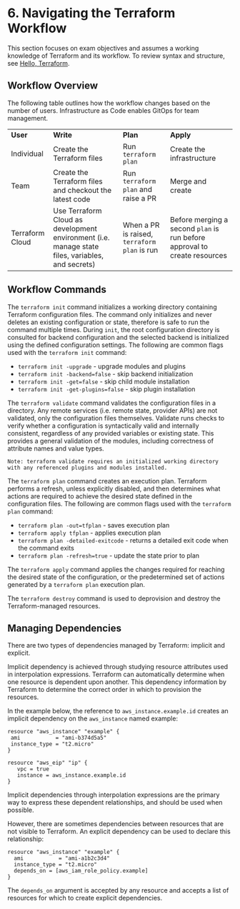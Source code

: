 # 6. Navigating the Terraform Workflow

This section focuses on exam objectives and assumes a working knowledge of Terraform and its workflow. To review syntax and structure, see [Hello, Terraform](https://technicloud.com/2020/04/28/hello-terraform/). 

## Workflow Overview

The following table outlines how the workflow changes based on the number of users. Infrastructure as Code enables GitOps for team management. 

<table>
  <tr>
   <td><strong>User</strong>
   </td>
   <td><strong>Write</strong>
   </td>
   <td><strong>Plan</strong>
   </td>
   <td><strong>Apply</strong>
   </td>
  </tr>
  <tr>
   <td>Individual
   </td>
   <td>Create the Terraform files
   </td>
   <td>Run <code>terraform plan</code>
   </td>
   <td>Create the infrastructure
   </td>
  </tr>
  <tr>
   <td>Team
   </td>
   <td>Create the Terraform files and checkout the latest code
   </td>
   <td>Run <code>terraform plan</code> and raise a PR
   </td>
   <td>Merge and create
   </td>
  </tr>
  <tr>
   <td>Terraform Cloud
   </td>
   <td>Use Terraform Cloud as development environment (i.e. manage state files, variables, and secrets)
   </td>
   <td>When a PR is raised, <code>terraform plan</code> is run
   </td>
   <td>Before merging a second <code>plan</code> is run before approval to create resources
   </td>
  </tr>
</table>

## Workflow Commands

The `terraform init` command initializes a working directory containing Terraform configuration files. The command only initializes and never deletes an existing configuration or state, therefore is safe to run the command multiple times. During `init`, the root configuration directory is consulted for backend configuration and the selected backend is initialized using the defined configuration settings. The following are common flags used with the `terraform init` command:

*   `terraform init -upgrade` - upgrade modules and plugins
*   `terraform init -backend=false` - skip backend initialization
*   `terraform init -get=false` - skip child module installation
*   `terraform init -get-plugins=false` - skip plugin installation

The `terraform validate` command validates the configuration files in a directory. Any remote services (i.e. remote state, provider APIs) are not validated, only the configuration files themselves. Validate runs checks to verify whether a configuration is syntactically valid and internally consistent, regardless of any provided variables or existing state. This provides a general validation of the modules, including correctness of attribute names and value types.

```
Note: terraform validate requires an initialized working directory with any referenced plugins and modules installed.
```

The `terraform plan` command creates an execution plan. Terraform performs a refresh, unless explicitly disabled, and then determines what actions are required to achieve the desired state defined in the configuration files. The following are common flags used with the `terraform plan` command:

*   `terraform plan -out=tfplan` - saves execution plan
*   `terraform apply tfplan` - applies execution plan
*   `terraform plan -detailed-exitcode` - returns a detailed exit code when the command exits
*   `terraform plan -refresh=true` - update the state prior to plan

The `terraform apply` command applies  the changes required for reaching the desired state of the configuration, or the predetermined set of actions generated by a `terraform plan` execution plan.

The `terraform destroy` command is used to deprovision and destroy the Terraform-managed resources.

## Managing Dependencies

There are two types of dependencies managed by Terraform: implicit and explicit. 

Implicit dependency is achieved through studying resource attributes used in interpolation expressions. Terraform can automatically determine when one resource is dependent upon another. This dependency information by Terraform to determine the correct order in which to provision the resources. 

In the example below, the reference to `aws_instance.example.id` creates an implicit dependency on the `aws_instance` named example:

```
resource "aws_instance" "example" {
 ami           = "ami-b374d5a5"
 instance_type = "t2.micro"
}

resource "aws_eip" "ip" {
   vpc = true
   instance = aws_instance.example.id
}
```

Implicit dependencies through interpolation expressions are the primary way to express these dependent relationships, and should be used when possible.

However, there are sometimes dependencies between resources that are not visible to Terraform. An explicit dependency can be used to declare this relationship:

```
resource "aws_instance" "example" {
  ami           = "ami-a1b2c3d4"
  instance_type = "t2.micro"
  depends_on = [aws_iam_role_policy.example]
}
```

The `depends_on` argument is accepted by any resource and accepts a list of resources for which to create explicit dependencies.
